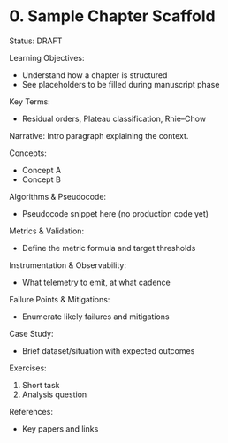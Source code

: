 # 0. Sample Chapter Scaffold

Status: DRAFT

Learning Objectives:
- Understand how a chapter is structured
- See placeholders to be filled during manuscript phase

Key Terms:
- Residual orders, Plateau classification, Rhie–Chow

Narrative:
Intro paragraph explaining the context.

Concepts:
- Concept A
- Concept B

Algorithms & Pseudocode:
- Pseudocode snippet here (no production code yet)

Metrics & Validation:
- Define the metric formula and target thresholds

Instrumentation & Observability:
- What telemetry to emit, at what cadence

Failure Points & Mitigations:
- Enumerate likely failures and mitigations

Case Study:
- Brief dataset/situation with expected outcomes

Exercises:
1. Short task
2. Analysis question

References:
- Key papers and links

